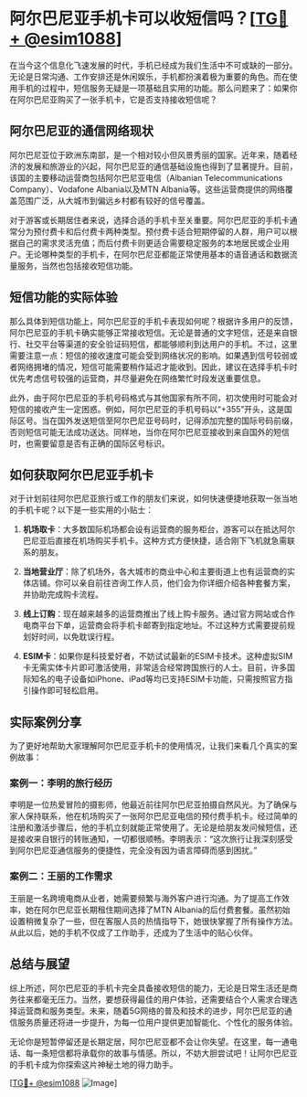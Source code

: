 # 阿尔巴尼亚手机卡可以收短信吗？[[TG💪+ @esim1088](https://t.me/s/esim1088)]

在当今这个信息化飞速发展的时代，手机已经成为我们生活中不可或缺的一部分。无论是日常沟通、工作安排还是休闲娱乐，手机都扮演着极为重要的角色。而在使用手机的过程中，短信服务无疑是一项基础且实用的功能。那么问题来了：如果你在阿尔巴尼亚购买了一张手机卡，它是否支持接收短信呢？

## 阿尔巴尼亚的通信网络现状

阿尔巴尼亚位于欧洲东南部，是一个相对较小但风景秀丽的国家。近年来，随着经济的发展和旅游业的兴起，阿尔巴尼亚的通信基础设施也得到了显著提升。目前，该国的主要移动运营商包括阿尔巴尼亚电信（Albanian Telecommunications Company）、Vodafone Albania以及MTN Albania等。这些运营商提供的网络覆盖范围广泛，从大城市到偏远乡村都有较好的信号覆盖。

对于游客或长期居住者来说，选择合适的手机卡至关重要。阿尔巴尼亚的手机卡通常分为预付费卡和后付费卡两种类型。预付费卡适合短期停留的人群，用户可以根据自己的需求灵活充值；而后付费卡则更适合需要稳定服务的本地居民或企业用户。无论哪种类型的手机卡，在阿尔巴尼亚都能正常使用基本的语音通话和数据流量服务，当然也包括接收短信功能。

## 短信功能的实际体验

那么具体到短信功能上，阿尔巴尼亚的手机卡表现如何呢？根据许多用户的反馈，阿尔巴尼亚的手机卡确实能够正常接收短信。无论是普通的文字短信，还是来自银行、社交平台等渠道的安全验证码短信，都能够顺利到达用户的手机。不过，这里需要注意一点：短信的接收速度可能会受到网络状况的影响。如果遇到信号较弱或者网络拥堵的情况，短信可能需要稍作延迟才能收到。因此，建议在选择手机卡时优先考虑信号较强的运营商，并尽量避免在网络繁忙时段发送重要信息。

此外，由于阿尔巴尼亚的手机号码格式与其他国家有所不同，初次使用时可能会对短信的接收产生一定困惑。例如，阿尔巴尼亚的手机号码以“+355”开头，这是国际区号。当在国外发送短信至阿尔巴尼亚号码时，记得添加完整的国际号码前缀，否则短信可能无法成功送达。同样地，当你在阿尔巴尼亚接收到来自国外的短信时，也需要留意是否有正确的国际区号标识。

## 如何获取阿尔巴尼亚手机卡

对于计划前往阿尔巴尼亚旅行或工作的朋友们来说，如何快速便捷地获取一张当地的手机卡呢？以下是一些实用的小贴士：

1. **机场取卡**：大多数国际机场都会设有运营商的服务柜台，游客可以在抵达阿尔巴尼亚后直接在机场购买手机卡。这种方式方便快捷，适合刚下飞机就急需联系的朋友。
   
2. **当地营业厅**：除了机场外，各大城市的商业中心和主要街道上也有运营商的实体店铺。你可以亲自前往咨询工作人员，他们会为你详细介绍各种套餐方案，并协助完成购卡流程。

3. **线上订购**：现在越来越多的运营商推出了线上购卡服务。通过官方网站或合作电商平台下单，运营商会将手机卡邮寄到指定地址。不过这种方式需要提前规划好时间，以免耽误行程。

4. **ESIM卡**：如果你是科技爱好者，不妨试试最新的ESIM卡技术。这种虚拟SIM卡无需实体卡片即可激活使用，非常适合经常跨国旅行的人士。目前，许多国际知名的电子设备如iPhone、iPad等均已支持ESIM卡功能，只需按照官方指引操作即可轻松启用。

## 实际案例分享

为了更好地帮助大家理解阿尔巴尼亚手机卡的使用情况，让我们来看几个真实的案例故事：

### 案例一：李明的旅行经历

李明是一位热爱冒险的摄影师，他最近前往阿尔巴尼亚拍摄自然风光。为了确保与家人保持联系，他在机场购买了一张阿尔巴尼亚电信的预付费手机卡。经过简单的注册和激活步骤后，他的手机立刻就能正常使用了。无论是给朋友发问候短信，还是接收来自银行的转账通知，一切都很顺畅。李明表示：“这次旅行让我深刻感受到阿尔巴尼亚通信服务的便捷性，完全没有因为语言障碍而感到困扰。”

### 案例二：王丽的工作需求

王丽是一名跨境电商从业者，她需要频繁与海外客户进行沟通。为了提高工作效率，她在阿尔巴尼亚长期租住期间选择了MTN Albania的后付费套餐。虽然初始设置稍微复杂了一些，但在客服人员的热情指导下，她很快掌握了所有操作方法。从此以后，她的手机不仅成了工作助手，还成为了生活中的贴心伙伴。

## 总结与展望

综上所述，阿尔巴尼亚的手机卡完全具备接收短信的能力，无论是日常生活还是商务往来都毫无压力。当然，要想获得最佳的用户体验，还需要结合个人需求合理选择运营商和服务类型。未来，随着5G网络的普及和技术的进步，阿尔巴尼亚的通信服务质量还将进一步提升，为每一位用户提供更加智能化、个性化的服务体验。

无论你是短暂停留还是长期定居，阿尔巴尼亚都不会让你失望。在这里，每一通电话、每一条短信都将承载你的故事与情感。所以，不妨大胆尝试吧！让阿尔巴尼亚的手机卡成为你探索这片神秘土地的得力助手。

[[TG💪+ @esim1088](https://t.me/s/esim1088) ![Image](https://i.postimg.cc/4NQfJmqS/Snipaste-2025-05-13-00-14-12.png)]